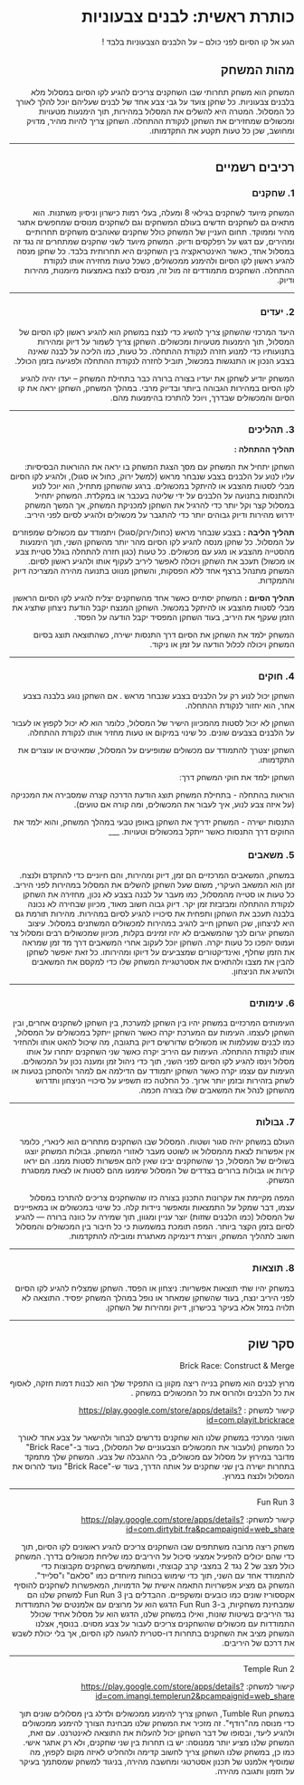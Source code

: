 <div dir='rtl' lang='he'>

# כותרת ראשית: לבנים צבעוניות

הגע אל קו הסיום לפני כולם – על הלבנים הצבעוניות בלבד !

## מהות המשחק

המשחק הוא משחק תחרותי שבו השחקנים צריכים להגיע לקו הסיום במסלול מלא בלבנים צבעוניות. כל שחקן צועד על גבי צבע אחד של לבנים שעליהם יוכל להלך לאורך כל המסלול. המטרה היא להשלים את המסלול במהירות, תוך הימנעות מטעויות ומכשולים שמחזירים את השחקן לנקודת ההתחלה. השחקן צריך להיות מהיר, מדויק ומחושב, שכן כל טעות תקטע את התקדמותו.

---


## רכיבים רשמיים

### 1. שחקנים

המשחק מיועד לשחקנים בגילאי 8 ומעלה, בעלי רמות כישרון וניסיון משתנות. הוא מתאים גם לשחקנים חדשים בעולם המשחקים וגם לשחקנים מנוסים שמחפשים אתגר מהיר וממוקד. תחום העניין של המשחק כולל שחקנים שאוהבים משחקים תחרותיים ומהירים, עם דגש על רפלקסים ודיוק. המשחק מיועד לשני שחקנים שמתחרים זה נגד זה במסלול אחד, כאשר האינטראקציה בין השחקנים היא תחרותית בלבד. כל שחקן מנסה להגיע ראשון לקו הסיום ולהימנע ממכשולים, כשכל טעות מחזירה אותו לנקודת ההתחלה. השחקנים מתמודדים זה מול זה, מנסים לנצח באמצעות מיומנות, מהירות ודיוק.

___
### 2. יעדים

היעד המרכזי שהשחקן צריך להשיג כדי לנצח במשחק הוא להגיע ראשון לקו הסיום של המסלול, תוך הימנעות מטעויות ומכשולים. השחקן צריך לשמור על דיוק ומהירות בתנועותיו כדי למנוע חזרה לנקודת ההתחלה. כל טעות, כמו הליכה על לבנה שאינה בצבע הנכון או התנגשות במכשול, תוביל לחזרה לנקודת ההתחלה ולפגיעה בזמן הכולל.

המשחק יודיע לשחקן את יעדיו בצורה ברורה כבר בתחילת המשחק – יעדו יהיה להגיע לקו הסיום במהירות הגבוהה ביותר ובדיוק מרבי. במהלך המשחק, השחקן יראה את קו הסיום והמכשולים שבדרך, ויוכל להתרכז בהימנעות מהם. 
___

### 3. תהליכים

**תהליך ההתחלה :**

השחקן יתחיל את המשחק עם מסך הצגת המשחק בו יראה את ההוראות הבסיסיות: עליו לנוע על הלבנים בצבע שנבחר מראש (למשל ירוק, כחול או סגול), ולהגיע לקו הסיום מבלי לסטות מהצבע או להיתקל במכשולים. ברגע שהשחקן מתחיל, הוא יוכל לנוע ולהתנסות בתנועה על הלבנים על ידי שליטה בעכבר או במקלדת. המשחק יתחיל במסלול קצר וקל יותר כדי להרגיל את השחקן למכניקת המשחק, אך המשך המשחק ידרוש מהירות ודיוק גבוהים יותר כדי להתגבר על מכשולים ולהגיע לסיום לפני היריב.

**תהליך הליבה :**
בצבע שנבחר מראש (כחול/ירוק/סגול) ויתמודד עם מכשולים שמפוזרים על המסלול. כל שחקן מנסה להגיע לקו הסיום מהר יותר מהשחקן השני, תוך הימנעות מהסטייה מהצבע או מגע עם מכשולים. כל טעות (כגון חזרה להתחלה בגלל סטיית צבע או מכשול) תעכב את השחקן ויכולה לאפשר ליריב לעקוף אותו ולהגיע ראשון לסיום. המשחק מתנהל ברצף אחד ללא הפסקות, והשחקן מנווט בתנועה מהירה המצריכה דיוק והתמקדות.

**תהליך הסיום :**
המשחק יסתיים כאשר אחד מהשחקנים יצליח להגיע לקו הסיום הראשון מבלי לסטות מהצבע או להיתקל במכשול. השחקן המנצח יקבל הודעת ניצחון שתציג את הזמן שעקף את היריב, בעוד השחקן המפסיד יקבל הודעה על הפסד.

המשחק ילמד את השחקן את הסיום דרך התנסות ישירה, כשהתוצאה תוצג בסיום המשחק ויכולה לכלול הודעה על זמן או ניקוד.


___
### 4. חוקים

השחקן יכול לנוע רק על הלבנים בצבע שנבחר מראש . אם השחקן נוגע בלבנה בצבע אחר, הוא יחזור לנקודת ההתחלה.

השחקן לא יכול לסטות מהמכיוון הישיר של המסלול, כלומר הוא לא יכול לקפוץ או לעבור על הלבנים בצבעים שונים. כל שינוי במיקום או טעות מחזיר אותו לנקודת ההתחלה.

השחקן יצטרך להתמודד עם מכשולים שמופיעים על המסלול, שמאיטים או עוצרים את התקדמותו.

השחקן ילמד את חוקי המשחק דרך:

הוראות בהתחלה - בתחילת המשחק תוצג הודעת הדרכה קצרה שמסבירה את המכניקה (על איזה צבע לנוע, איך לעבור את המכשולים, ומה קורה אם טועים).

התנסות ישירה - המשחק ידריך את השחקן באופן טבעי במהלך המשחק, והוא ילמד את החוקים דרך התנסות כאשר ייתקל במכשולים וטעויות.
     ___

### 5. משאבים

במשחק, המשאבים המרכזיים הם זמן, דיוק ומהירות, והם חיוניים כדי להתקדם ולנצח. זמן הוא המשאב העיקרי, משום שעל השחקן להשלים את המסלול במהירות לפני היריב. כל טעות או סטייה מהמסלול, כמו מעבר על לבנה בצבע לא נכון, מחזירה את השחקן לנקודת ההתחלה ומבזבזת זמן יקר. דיוק גבוה חשוב מאוד, מכיוון שבחירה לא נכונה בלבנה תעכב את השחקן ותפחית את סיכוייו להגיע לסיום במהירות. מהירות תורמת גם היא לניצחון, שכן השחקן חייב להגיב במהירות למכשולים המשתנים במסלול. עיצוב המשחק יגרום לכך שהמשאבים לא יהיו זמינים בקלות, מכיוון שמכשולים רבים ומסלול צר ועמוס יהפכו כל טעות יקרה. השחקן יוכל לעקוב אחרי המשאבים דרך מד זמן שמראה את הזמן שחלף, ואינדיקטורים שמצביעים על דיוקו ומהירותו. כל זאת יאפשר לשחקן להבין את מצבו ולהתאים את אסטרטגיית המשחק שלו כדי למקסם את המשאבים ולהשיג את הניצחון.


___
### 6. עימותים

העימותים המרכזיים במשחק יהיו בין השחקן למערכת, בין השחקן לשחקנים אחרים, ובין השחקן לעצמו. העימות עם המערכת יקרה כאשר השחקן ייתקל במכשולים על המסלול, כמו לבנים שנעלמות או מכשולים שדורשים דיוק בתגובה, מה שיכול להאט אותו ולהחזיר אותו לנקודת ההתחלה. העימות עם היריב יקרה כאשר שני השחקנים יתחרו על אותו מסלול וינסו להגיע לקו הסיום לפני השני, תוך כדי ניהול זמן ומענה נכון על המכשולים. העימות עם עצמו יקרה כאשר השחקן יתמודד עם הדילמה אם למהר ולהסתכן בטעות או לשחק בזהירות ובזמן יותר ארוך. כל החלטה כזו תשפיע על סיכויי הניצחון ותדרוש מהשחקן לנהל את המשאבים שלו בצורה חכמה.

___
### 7. גבולות

העולם במשחק יהיה סגור ושטוח. המסלול שבו השחקנים מתחרים הוא לינארי, כלומר אין אפשרות לצאת מהמסלול או לשוטט מעבר לאזורי המשחק. גבולות המשחק יוצגו בשוליים של המסלול, כך שהשחקנים יבינו שאין להם אפשרות לסטות ממנו. הם יראו קירות או גבולות ברורים בצדדים של המסלול שימנעו מהם לסטות או לצאת ממסגרת המשחק.

המפה מקיימת את עקרונות התכנון בצורה כזו שהשחקנים צריכים להתרכז במסלול עצמו, דבר שמקל על התמצאות ומאפשר ניידות קלה. כל שינוי במכשולים או במאפיינים של המסלול (כמו הלבנים שזזות) יוצר עניין ומגוון, תוך שמירה על כוונה ברורה — להגיע לסיום בזמן הקצר ביותר. המפה תומכת במשמעות כי כל חיבור בין המכשולים והמסלול חשוב לתהליך המשחק, ויוצרת דינמיקה מאתגרת ומובילה להתקדמות.


___
### 8. תוצאות
במשחק יהיו שתי תוצאות אפשריות: ניצחון או הפסד. השחקן שמצליח להגיע לקו הסיום לפני היריב ינצח, בעוד שהשחקן שמאחר או נופל במהלך המשחק יפסיד. התוצאה לא תלויה במזל אלא בעיקר בכישרון, דיוק ומהירות של השחקן.


---

## סקר שוק

Brick Race: Construct & Merge

מרוץ לבנים הוא משחק בנייה ריצה מקוון בו התפקיד שלך הוא לבנות דמות חזקה, לאסוף את כל הלבנים ולהרוס את כל המכשולים במשחק .

קישור למשחק : https://play.google.com/store/apps/details?id=com.playit.brickrace

השוני המרכזי במשחק שלנו הוא שחקנים נדרשים לבחור ולהישאר על צבע אחד לאורך כל המשחק (ולעבור את המכשולים הצבעוניים של המסלול), בעוד ב-"Brick Race" מדובר במירוץ על מסלול עם מכשולים, בלי ההגבלה של צבע. המשחק שלך מתמקד בתחרות ישירה בין שני שחקנים על אותה הדרך, בעוד ש-"Brick Race" נועד להרוס את המסלול ולנצח במרוץ.



___
 Fun Run 3
 
קישור למשחק: https://play.google.com/store/apps/details?id=com.dirtybit.fra&pcampaignid=web_share


משחק ריצה מרובה משתתפים שבו השחקנים צריכים להגיע ראשונים לקו הסיום, תוך כדי שהם יכולים להפעיל אמצעי סיכול על היריבים כמו שליחת מכשולים בדרך. המשחק כולל מצב של 2 נגד 2 במצבי קרב קבוצתי, ומשתמשים בשחקנים מקבוצות כדי להתמודד אחד עם השני, תוך כדי שימוש בכוחות מיוחדים כמו "סלאם" ו"סלייד". המשחק גם מציע אפשרויות התאמה אישית של הדמויות, המאפשרות לשחקנים להוסיף אקססוריז שונים כמו כובעים ומשקפיים.
ההבדלים בין Fun Run 3 למשחק שלנו הם שמבחינת משחקיות, ב-Fun Run 3 הדגש הוא על מרוצים עם אלמנטים של התמודדות נגד היריבים בשיטות שונות, ואילו במשחק שלנו, הדגש הוא על מסלול אחיד שכולל התמודדות עם מכשולים שהשחקנים צריכים לעבור על צבע מסוים. בנוסף, אצלנו המשחק מציב את השחקנים בתחרות דו-סטרית להגעה לקו הסיום, אך בלי יכולת לשבש את דרכם של היריבים.



___
 Temple Run 2

קישור למשחק: https://play.google.com/store/apps/details?id=com.imangi.templerun2&pcampaignid=web_share

במשחק Tumble Run, השחקן צריך להימנע ממכשולים ולדלג בין מסלולים שונים תוך כדי מנוסה מה"רודף". זה מזכיר את המשחק שלנו מבחינת הצורך להימנע ממכשולים ולהגיע ליעד, ובסופו של דבר השחקן יכול להעלות את התוצאה לאינטרנט. עם זאת, המשחק שלנו מציע יותר ממנוסה: יש בו תחרות בין שני שחקנים, ולא רק אתגר אישי. כמו כן, במשחק שלנו השחקן צריך לחשוב קדימה ולהחליט לאיזה מקום לקפוץ, מה שמוסיף אלמנט של תכנון אסטרטגי ומחשבה מהירה, בניגוד למשחק שמסתמך בעיקר על תזמון ותגובה מהירה.


</div>
